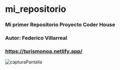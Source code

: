 # mi_repositorio
### Mi primer Repositorio Proyecto Coder House
### Autor: Federico Villarreal
### https://turismonoa.netlify.app/
![capturaPantalla](https://github.com/Federicofmv/mi_repositorio/blob/main/img/capturapantalla.jpg)


